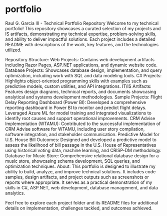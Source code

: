 # portfolio
Raul G. Garcia III - Technical Portfolio Repository
Welcome to my technical portfolio! This repository showcases a curated selection of my projects and IS artifacts, demonstrating my technical expertise, problem-solving skills, and ability to deliver impactful solutions. Each project includes a detailed README with descriptions of the work, key features, and the technologies utilized.

Repository Structure:
Web Projects: Contains web development artifacts including Razor Pages, ASP.NET applications, and dynamic website code.
Database Projects: Showcases database design, implementation, and query optimization, including work with SQL and data modeling tools.
C# Projects: Highlights object-oriented programming skills with examples such as predictive models, custom utilities, and API integrations.
IT/IS Artifacts: Features design diagrams, technical reports, and documents showcasing analytical and systems development methodologies.
Sample Projects:
Flight Delay Reporting Dashboard (Power BI): Developed a comprehensive reporting dashboard in Power BI to monitor and predict flight delays. Leveraged Azure ML for model training and integrated visualizations to identify root causes and support operational improvements.
CRM Advise Implementation (WTAMU): Contributed to the successful implementation of CRM Advise software for WTAMU, including user story compilation, software integration, and stakeholder communication.
Predictive Model for U.S. House Bill Outcomes: Designed and developed a predictive model to assess the likelihood of bill passage in the U.S. House of Representatives using historical voting data, machine learning, and CRISP-DM methodology.
Database for Music Store: Comprehensive relational database design for a music store, showcasing schema development, SQL queries, and optimization techniques.
About:
This portfolio is designed to illustrate my ability to build, analyze, and improve technical solutions. It includes code samples, design artifacts, and project outputs such as screenshots or reports where appropriate. It serves as a practical demonstration of my skills in C#, ASP.NET, web development, database management, and data analytics.

Feel free to explore each project folder and its README files for additional details on implementation, challenges tackled, and outcomes achieved.
